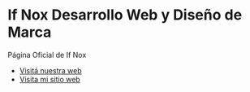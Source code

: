 # If Nox Desarrollo Web y Diseño de Marca
Página Oficial de If Nox
- [Visitá nuestra web](https://ifnox.com.ar/)
- <a href="https://ifnox.com.ar" target="_blank">Visita mi sitio web</a>
